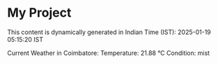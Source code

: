 # My Project

This content is dynamically generated in Indian Time (IST): 2025-01-19 05:15:20 IST


Current Weather in Coimbatore:
Temperature: 21.88 °C
Condition: mist
